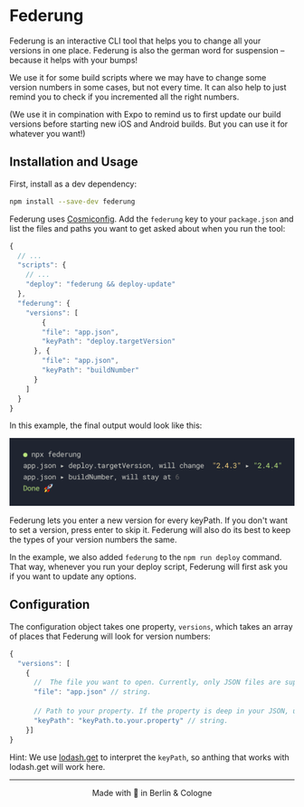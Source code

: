 # Federung

Federung is an interactive CLI tool that helps you to change all your versions in one place.
Federung is also the german word for suspension – because it helps with your bumps!

We use it for some build scripts where we may have to change some version numbers in some cases, but not every time. It can also help to just remind you to check if you incremented all the right numbers.

(We use it in compination with Expo to remind us to first update our build versions before starting new iOS and Android builds. But you can use it for whatever you want!)


## Installation and Usage

First, install as a dev dependency:

```sh
npm install --save-dev federung
```

Federung uses [Cosmiconfig](https://github.com/davidtheclark/cosmiconfig). Add the `federung` key to your `package.json` and list the files and paths you want to get asked about when you run the tool:

```js
{
  // ...
  "scripts": {
    // ...
    "deploy": "federung && deploy-update"
  },
  "federung": {
    "versions": [
        {
        "file": "app.json",
        "keyPath": "deploy.targetVersion"
      }, {
        "file": "app.json",
        "keyPath": "buildNumber"
      }
    ]
  }
}
```

In this example, the final output would look like this:

<img src=".github/federung.png">

Federung lets you enter a new version for every keyPath. If you don't want to set a version, press enter to skip it. Federung will also do its best to keep the types of your version numbers the same.

In the example, we also added `federung` to the `npm run deploy` command. That way, whenever you run your deploy script, Federung will first ask you if you want to update any options.


## Configuration

The configuration object takes one property, `versions`,  which takes an array of places that Federung will look for version numbers:

```js
{
  "versions": [
    {
      //  The file you want to open. Currently, only JSON files are supported.
      "file": "app.json" // string.
      
      // Path to your property. If the property is deep in your JSON, use a "." to drill down. 
      "keyPath": "keyPath.to.your.property" // string.
    }]
}
```

Hint: We use [lodash.get](https://lodash.com/docs/4.17.4#get) to interpret the `keyPath`, so anthing that works with lodash.get will work here.

----

<p align="center">Made with 💚 in Berlin & Cologne</p>
